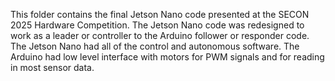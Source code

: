 This folder contains the final Jetson Nano code presented at the SECON 2025 Hardware Competition. The Jetson Nano code was redesigned to work as a leader or controller to the Arduino follower or responder code. The Jetson Nano had all of the control and autonomous software. The Arduino had low level interface with motors for PWM signals and for reading in most sensor data.
